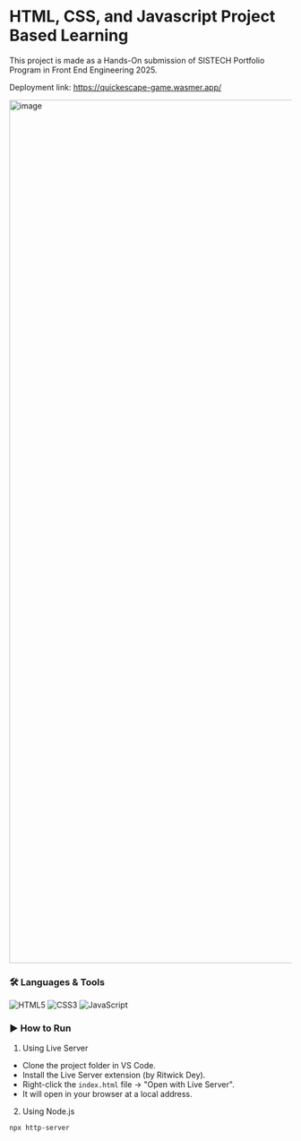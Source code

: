 # HTML, CSS, and Javascript Project Based Learning

This project is made as a Hands-On submission of SISTECH Portfolio Program in Front End Engineering 2025.

Deployment link: https://quickescape-game.wasmer.app/

<img width="2845" height="1541" alt="image" src="https://github.com/user-attachments/assets/56644c22-31ae-4a8c-bfeb-599628f7c36a" />

### 🛠️ Languages & Tools

![HTML5](https://img.shields.io/badge/HTML5-E34F26?style=flat&logo=html5&logoColor=white)
![CSS3](https://img.shields.io/badge/CSS3-1572B6?style=flat&logo=css3&logoColor=white)
![JavaScript](https://img.shields.io/badge/JavaScript-F7DF1E?style=flat&logo=javascript&logoColor=black)

### ▶️ How to Run
1. Using Live Server
- Clone the project folder in VS Code.
- Install the Live Server extension (by Ritwick Dey).
- Right-click the ```index.html``` file → "Open with Live Server".
- It will open in your browser at a local address.

2. Using Node.js
  ```
  npx http-server
  ```
